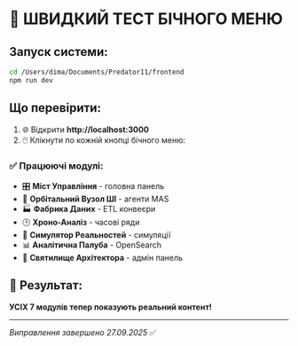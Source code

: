 # 🎯 ШВИДКИЙ ТЕСТ БІЧНОГО МЕНЮ

## Запуск системи:
```bash
cd /Users/dima/Documents/Predator11/frontend
npm run dev
```

## Що перевірити:
1. 🌐 Відкрити **http://localhost:3000**
2. 🖱️ Клікнути по кожній кнопці бічного меню:

### ✅ Працюючі модулі:
- 🎛️ **Міст Управління** - головна панель
- 🤖 **Орбітальний Вузол ШІ** - агенти MAS
- 🏭 **Фабрика Даних** - ETL конвеєри  
- 🕒 **Хроно-Аналіз** - часові ряди
- 🧪 **Симулятор Реальностей** - симуляції
- 📊 **Аналітична Палуба** - OpenSearch
- 🔐 **Святилище Архітектора** - адмін панель

## 🎉 Результат:
**УСІХ 7 модулів тепер показують реальний контент!**

---
*Виправлення завершено 27.09.2025* ✅
